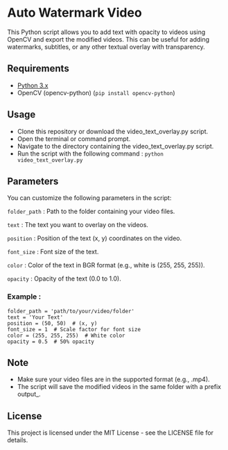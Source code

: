 # Auto Watermark Video
This Python script allows you to add text with opacity to videos using OpenCV and export the modified videos.
This can be useful for adding watermarks, subtitles, or any other textual overlay with transparency.

## Requirements
- [Python 3.x](https://www.python.org)
- OpenCV (opencv-python) (`pip install opencv-python`)

## Usage
- Clone this repository or download the video_text_overlay.py script.
- Open the terminal or command prompt.
- Navigate to the directory containing the video_text_overlay.py script.
- Run the script with the following command :
`python video_text_overlay.py`

## Parameters
You can customize the following parameters in the script:

`folder_path` : Path to the folder containing your video files.

`text` : The text you want to overlay on the videos.

`position` : Position of the text (x, y) coordinates on the video.

`font_size` : Font size of the text.

`color` : Color of the text in BGR format (e.g., white is (255, 255, 255)).

`opacity` : Opacity of the text (0.0 to 1.0).

### Example :

```
folder_path = 'path/to/your/video/folder' 
text = 'Your Text' 
position = (50, 50)  # (x, y) 
font_size = 1  # Scale factor for font size 
color = (255, 255, 255)  # White color 
opacity = 0.5  # 50% opacity 
```

## Note
- Make sure your video files are in the supported format (e.g., .mp4).
- The script will save the modified videos in the same folder with a prefix output_.

## License
This project is licensed under the MIT License - see the LICENSE file for details.
